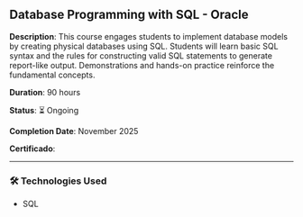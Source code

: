 ## Database Programming with SQL - Oracle

**Description**: This course engages students to implement database models by creating physical databases using SQL. Students will learn basic SQL syntax and the rules for constructing valid SQL statements to generate report-like output. Demonstrations and hands-on practice reinforce the fundamental concepts.  

**Duration**: 90 hours

**Status**: ⏳ Ongoing

**Completion Date**: November 2025

**Certificado**:

---

### 🛠️ Technologies Used
- SQL